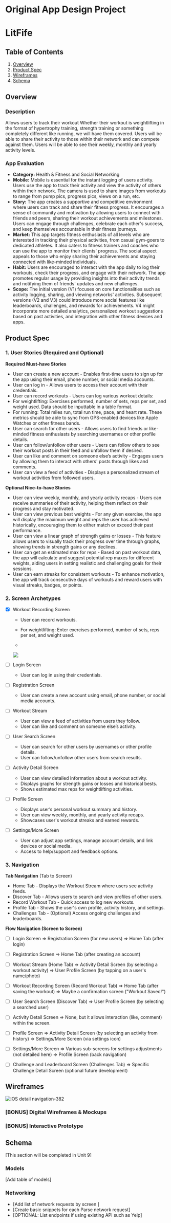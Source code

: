 Original App Design Project
===

# LitFife

## Table of Contents

1. [Overview](#Overview)
2. [Product Spec](#Product-Spec)
3. [Wireframes](#Wireframes)
4. [Schema](#Schema)

## Overview

### Description

Allows users to track their workout Whether their workout is weightlifting in the format of hypertrophy training, strength training or something completely different like running, we will have them covered. Users will be able to share their activity to those within their network and can compete against them. Users will be able to see their weekly, monthly and yearly activity levels. 

### App Evaluation

   - **Category:** Health & Fitness and Social Networking
   - **Mobile:** Mobile is essential for the instant logging of users activity. Users use the app to track their activity and view the activity of others within their network. The camera is used to share images from workouts to range from pump pics, progress pics, views on a run, etc.
   - **Story:** The app creates a supportive and competitive environment where users can track and share their fitness progress. It encourages a sense of community and motivation by allowing users to connect with friends and peers, sharing their workout achievements and milestones. Users can engage through challenges, celebrate each other's success, and keep themselves accountable in their fitness journeys.
   - **Market:** This app targets fitness enthusiasts of all levels who are interested in tracking their physical activities, from casual gym-goers to dedicated athletes. It also caters to fitness trainers and coaches who can use the app to monitor their clients' progress. The social aspect appeals to those who enjoy sharing their achievements and staying connected with like-minded individuals.
   - **Habit:** Users are encouraged to interact with the app daily to log their workouts, check their progress, and engage with their network. The app promotes regular usage by providing insights into their activity trends and notifying them of friends' updates and new challenges.
   - **Scope:** The initial version (V1) focuses on core functionalities such as activity logging, sharing, and viewing networks' activities. Subsequent versions (V2 and V3) could introduce more social features like leaderboards, challenges, and rewards for achievements. V4 might incorporate more detailed analytics, personalized workout suggestions based on past activities, and integration with other fitness devices and apps.
  

## Product Spec

### 1. User Stories (Required and Optional)

**Required Must-have Stories**

* User can create a new account - Enables first-time users to sign up for the app using their email, phone number, or social media accounts.
* User can log in - Allows users to access their account with their credentials.
* User can record workouts - Users can log various workout details:
* For weightlifting: Exercises performed, number of sets, reps per set, and weight used. Data should be inputtable in a table format.
* For running: Total miles run, total run time, pace, and heart rate. These metrics should be able to sync from GPS-enabled devices like Apple Watches or other fitness bands.
* User can search for other users - Allows users to find friends or like-minded fitness enthusiasts by searching usernames or other profile details.
* User can follow/unfollow other users - Users can follow others to see their workout posts in their feed and unfollow them if desired.
* User can like and comment on someone else’s activity - Engages users by allowing them to interact with others' posts through likes and comments.
* User can view a feed of activities - Displays a personalized stream of workout activities from followed users.

**Optional Nice-to-have Stories**

* User can view weekly, monthly, and yearly activity recaps - Users can receive summaries of their activity, helping them reflect on their progress and stay motivated.
* User can view previous best weights - For any given exercise, the app will display the maximum weight and reps the user has achieved historically, encouraging them to either match or exceed their past performance.
* User can view a linear graph of strength gains or losses - This feature allows users to visually track their progress over time through graphs, showing trends in strength gains or any declines.
* User can get an estimated max for reps - Based on past workout data, the app will calculate and suggest potential rep maxes for different weights, aiding users in setting realistic and challenging goals for their sessions.
* User can earn streaks for consistent workouts - To enhance motivation, the app will track consecutive days of workouts and reward users with visual streaks, badges, or points.

### 2. Screen Archetypes
- [X]   Workout Recording Screen
    * User can record workouts.
    * For weightlifting: Enter exercises performed, number of sets, reps per set, and weight used.
     
    * <div>
    <a href="https://www.loom.com/share/cb8d8ea6f3a14df2ab0816a3198fe155">
    </a>
    <a href="https://www.loom.com/share/cb8d8ea6f3a14df2ab0816a3198fe155">
      <img style="max-width:300px;" src="https://cdn.loom.com/sessions/thumbnails/cb8d8ea6f3a14df2ab0816a3198fe155-with-play.gif">
    </a>
  </div>

- [ ]   Login Screen
    * User can log in using their credentials.
- [ ]   Registration Screen
    * User can create a new account using email, phone number, or social media accounts.
- [ ]   Workout Stream
    * User can view a feed of activities from users they follow.
    * User can like and comment on someone else’s activity.

- [ ]   User Search Screen
    * User can search for other users by usernames or other profile details.
    * User can follow/unfollow other users from search results.
- [ ]   Activity Detail Screen
    * User can view detailed information about a workout activity.
    * Displays graphs for strength gains or losses and historical bests.
    * Shows estimated max reps for weightlifting activities.
- [ ]   Profile Screen
    * Displays user’s personal workout summary and history.
    * User can view weekly, monthly, and yearly activity recaps.
    * Showcases user's workout streaks and earned rewards.
- [ ]   Settings/More Screen
    * User can adjust app settings, manage account details, and link devices or social media.
    * Access to help/support and feedback options.
### 3. Navigation

**Tab Navigation** (Tab to Screen)

* Home Tab - Displays the Workout Stream where users see activity feeds.
* Discover Tab - Allows users to search and view profiles of other users.
* Record Workout Tab - Quick access to log new workouts.
* Profile Tab - Shows the user's own profile, activity history, and settings.
* Challenges Tab - (Optional) Access ongoing challenges and leaderboards.

**Flow Navigation (Screen to Screen)**

- [ ] Login Screen
    => Registration Screen (for new users)
    => Home Tab (after login)
- [ ] Registration Screen
    => Home Tab (after creating an account)
- [ ] Workout Stream (Home Tab)
    => Activity Detail Screen (by selecting a workout activity)
    => User Profile Screen (by tapping on a user's name/photo)
- [ ] Workout Recording Screen (Record Workout Tab)
    => Home Tab (after saving the workout)
    => Maybe a confirmation screen ("Workout Saved!")
- [ ] User Search Screen (Discover Tab)
    => User Profile Screen (by selecting a searched user)
- [ ] Activity Detail Screen
    => None, but it allows interaction (like, comment) within the screen.
- [ ] Profile Screen
    => Activity Detail Screen (by selecting an activity from history)
    => Settings/More Screen (via settings icon)
- [ ] Settings/More Screen
    => Various sub-screens for settings adjustments (not detailed here)
    => Profile Screen (back navigation)
- [ ] Challenge and Leaderboard Screen (Challenges Tab)
    => Specific Challenge Detail Screen (optional future development)


## Wireframes

![iOS detail navigation-382](https://github.com/juanmatias12/CapestoneProject/assets/89414610/1ecb8a15-7c2c-4a4c-a365-7b6c8422a624)


### [BONUS] Digital Wireframes & Mockups

### [BONUS] Interactive Prototype

## Schema 

[This section will be completed in Unit 9]

### Models

[Add table of models]

### Networking

- [Add list of network requests by screen ]
- [Create basic snippets for each Parse network request]
- [OPTIONAL: List endpoints if using existing API such as Yelp]
